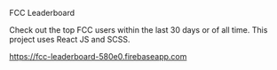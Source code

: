 FCC Leaderboard

Check out the top FCC users within the last 30 days or of all time. This project uses React JS and SCSS.

https://fcc-leaderboard-580e0.firebaseapp.com
